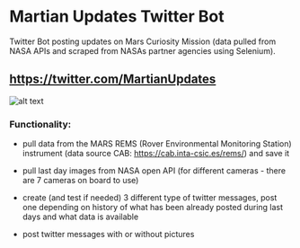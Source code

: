 # Martian Updates Twitter Bot
Twitter Bot posting updates on Mars Curiosity Mission (data pulled from NASA APIs and scraped from NASAs partner agencies using Selenium).

## https://twitter.com/MartianUpdates

![alt text](https://raw.githubusercontent.com/jakubtober/MartianUpdatesTwitterBot/master/%40MartianUpdates_screenshot.jpg "@MartianUpdates")

### Functionality:

* pull data from the MARS REMS (Rover Environmental Monitoring Station) instrument (data source CAB: https://cab.inta-csic.es/rems/) and save it

* pull last day images from NASA open API (for different cameras - there are 7 cameras on board to use)

* create (and test if needed) 3 different type of twitter messages, post one depending on history of what has been already posted during last days and what data is available

* post twitter messages with or without pictures
